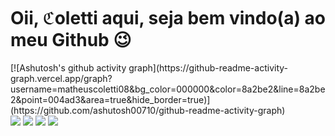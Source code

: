 <h1>Oii, ℭoletti aqui, seja bem vindo(a) ao meu Github 😉</h1>
[![Ashutosh's github activity graph](https://github-readme-activity-graph.vercel.app/graph?username=matheuscoletti08&bg_color=000000&color=8a2be2&line=8a2be2&point=004ad3&area=true&hide_border=true)](https://github.com/ashutosh00710/github-readme-activity-graph)

<div> 
  <a href="https://instagram.com/mxth_coletti" target="_blank"><img src="https://img.shields.io/badge/-Instagram-%23E4405F?style=for-the-badge&logo=instagram&logoColor=white" target="_blank"></a>
 <a href="https://discord.com/users/887130335849091092" target="_blank"><img src="https://img.shields.io/badge/Discord-7289DA?style=for-the-badge&logo=discord&logoColor=white" target="_blank"></a> 
  <a href = "mailto:matheus.coletti08@gmail.com"><img src="https://img.shields.io/badge/-Gmail-%23333?style=for-the-badge&logo=gmail&logoColor=white" target="_blank"></a>
  <a href="https://www.linkedin.com/in/matheus-marques-coletti-06a4a1274/" target="_blank"><img src="https://img.shields.io/badge/-LinkedIn-%230077B5?style=for-the-badge&logo=linkedin&logoColor=white" target="_blank"></a> 
  
</div>
